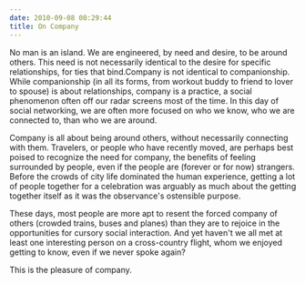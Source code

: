 ```yaml
---
date: 2010-09-08 00:29:44
title: On Company
---
```


No man is an island. We are engineered, by need and desire, to be around others. This need is not necessarily identical to the desire for specific relationships, for ties that bind.<!--more-->Company is not identical to companionship. While companionship (in all its forms, from workout buddy to friend to lover to spouse) is about relationships, company is a practice, a social phenomenon often off our radar screens most of the time. In this day of social networking, we are often more focused on who we know, who we are connected to, than who we are around.

Company is all about being around others, without necessarily connecting with them. Travelers, or people who have recently moved, are perhaps best poised to recognize the need for company, the benefits of feeling surrounded by people, even if the people are (forever or for now) strangers. Before the crowds of city life dominated the human experience, getting a lot of people together for a celebration was arguably as much about the getting together itself as it was the observance's ostensible purpose.

These days, most people are more apt to resent the forced company of others (crowded trains, buses and planes) than they are to rejoice in the opportunities for cursory social interaction. And yet haven't we all met at least one interesting person on a cross-country flight, whom we enjoyed getting to know, even if we never spoke again?

This is the pleasure of company.
